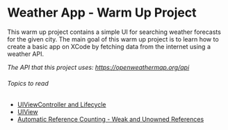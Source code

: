 # Weather App - Warm Up Project

This warm up project contains a simple UI for searching weather forecasts for the given city. The main goal of this warm up project is to learn how to create a basic app on XCode by fetching data from the internet using a weather API.

*The API that this project uses: <https://openweathermap.org/api>*



###### Topics to read

* [UIViewController and Lifecycle](https://developer.apple.com/documentation/uikit/uiviewcontroller)
* [UIView](https://developer.apple.com/documentation/uikit/uiview)
* [Automatic Reference Counting - Weak and Unowned References](https://docs.swift.org/swift-book/LanguageGuide/AutomaticReferenceCounting.html)

